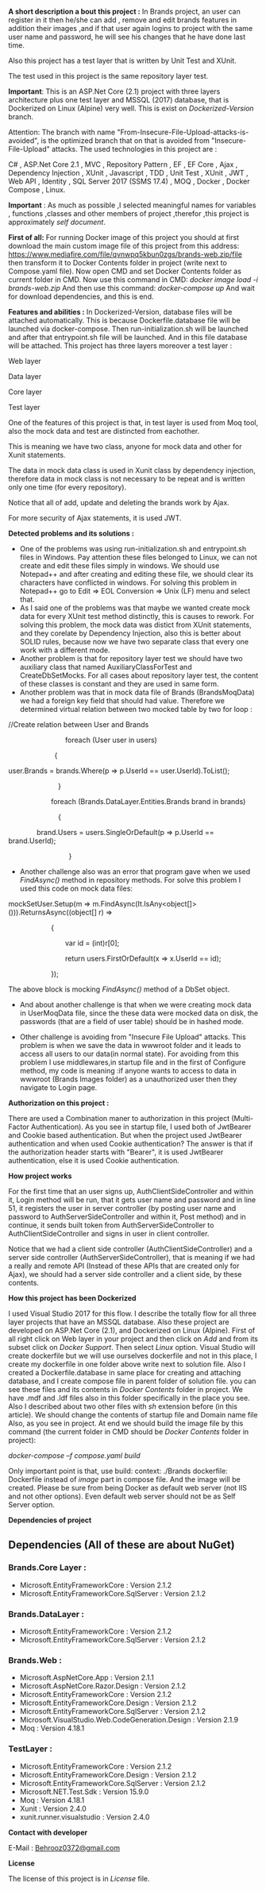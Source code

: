 ﻿**A short description a bout this project :**
In Brands project, an user can register in it then he/she can add , remove and edit brands features in addition their images ,and if that user again logins to project with the same user name and password, he will see his changes that he have done last time.

Also this project has a test layer that is written by Unit Test and XUnit.

The test used in this project is the same repository layer test.

**Important**: This is an ASP.Net Core  (2.1) project with three layers architecture plus one test layer and MSSQL (2017) database, that is Dockerized on Linux (Alpine) very well. This is exist on *Dockerized-Version* branch.

Attention: The branch with name "From-Insecure-File-Upload-attacks-is-avoided",
is the optimized branch that on that is avoided from "Insecure-File-Upload"
attacks.
The used technologies in this project are :

C# , ASP.Net Core 2.1 , MVC , Repository Pattern , EF , EF Core , Ajax , Dependency Injection , XUnit , Javascript , TDD , Unit Test , XUnit , JWT , Web API , Identity , SQL Server 2017 (SSMS 17.4) , MOQ , Docker , Docker Compose , Linux.

**Important** : As much as possible ,I selected meaningful names for variables , functions ,classes and other members of project ,therefor ,this project is approximately *self document*.

**First of all:**
For running Docker image of this project you should at first download the main custom image file of this project from this address:
https://www.mediafire.com/file/qvnwpq5kbun0zgs/brands-web.zip/file
then transform it to Docker Contents folder in project (write next to Compose.yaml file).
Now open CMD and set Docker Contents folder as current folder in CMD.
Now use this command in CMD:
*docker image load -i brands-web.zip*
And then use this command:
*docker-compose up*
And wait for download dependencies, and this is end.


**Features and abilities :**
In Dockerized-Version, database files will be attached automatically.
This is because Dockerfile.database  file will be launched via docker-compose. Then run-initialization.sh will be launched and after that entrypoint.sh file will be launched.
And in this file database will be attached.
This project has three layers moreover a test layer :

Web layer

Data layer

Core layer

Test layer

One of the features of this project is that, in test layer is used from Moq tool, also the mock data and test are distincted from eachother.

This is meaning we have two class, anyone for mock data and other for Xunit statements.

The data in mock data class is used in Xunit class by dependency injection, therefore data in mock class is not necessary to be repeat and is written only one time (for every repository).

Notice that all of add, update and deleting the brands work by Ajax.

For more security of Ajax statements, it is used JWT.

**Detected problems and its solutions :**

- One of the problems was using run-initialization.sh and entrypoint.sh files in Windows. Pay attention these files belonged to Linux, we can not create and edit these files simply in windows. We should use Notepad++ and after creating and editing these file, we should clear its characters have conflicted in windows. For solving this problem in Notepad++ go to 
    Edit => EOL Conversion => Unix (LF)
    menu and select that.
- As I said one of the problems was that maybe we wanted create mock data  for every XUnit test method distinctly, this is causes to rework. For solving this problem, the mock data was distict from XUnit statements, and they corelate by Dependency Injection, also this is better about SOLID rules, because now we have two separate class that every one work with a different mode.	
- Another problem is that for repository layer test we should have two auxiliary class that named AuxiliaryClassForTest and CreateDbSetMocks. For all cases about repository layer test, the content of these classes is constant and they are used in same form.
- Another problem was that in mock data file of Brands (BrandsMoqData) we had a foreign key field that should had value. Therefore we determined virtual relation between two mocked table by two for loop :

//Create relation between User and Brands

`           	 `foreach (User user in users)

`          	  `{

user.Brands = brands.Where(p => p.UserId == user.UserId).ToList();

`              `}


`            `foreach (Brands.DataLayer.Entities.Brands brand in brands)

`              `{

`        `brand.Users = users.SingleOrDefault(p =>   p.UserId == brand.UserId);

`           	  `}

- Another challenge also was an error that program gave when we used *FindAsync()* method in repository methods. For solve this problem I used this code on mock data files:

mockSetUser.Setup(m => m.FindAsync(It.IsAny<object[]>())).ReturnsAsync((object[] r) =>

`            `{

`                `var id = (int)r[0];

`                `return users.FirstOrDefault(x => x.UserId == id);

`            `});

The above block is mocking *FindAsync()* method of a DbSet object.

- And about another challenge is that when we were creating mock data in UserMoqData  file, since the these data were mocked data on disk, the passwords (that are a field of user table) should be in hashed mode.

- Other challenge is avoiding from "Insecure File Upload" attacks.
  This problem is when we save the data in wwwroot folder and it leads to access all
  users to our data(in normal state).
  For avoiding from this problem I use middlewares,in startup file and in the first of Configure method, my code is meaning :if anyone wants to access to data in wwwroot (Brands Images folder) as a unauthorized user then they navigate to Login page.

**Authorization on this project :**

There are used a Combination maner to authorization in this project (Multi-Factor Authentication).
As you see in startup file, I used both of JwtBearer and Cookie based authentication.
But when the project used JwtBearer authentication and when used Cookie authentication?
The answer is that if the authorization header starts with "Bearer", it is used JwtBearer authentication,
else it is used Cookie authentication.

**How project works**

For the first time that an user signs up, AuthClientSideController and within it, Login method will be run, that it gets user name and password and in line 51, it registers the user in server controller (by posting user name and password to AuthServerSideController and within it, Post method) and in continue, it sends built token from AuthServerSideController to AuthClientSideController and signs in user in client controller.

Notice that we had a client side controller (AuthClientSideController) and a server side controller (AuthServerSideController), that is meaning if we had a really and remote API (Instead of these APIs that are created only for Ajax), we should had a server side controller and a client side, by these contents.

**How this project has been Dockerized**

I used Visual Studio 2017 for this flow.
I describe  the totally flow for all three layer projects that have an MSSQL database.
Also these project are developed on ASP.Net Core (2.1), and Dockerized on Linux (Alpine).
First of all right click on Web layer in your project and then click on *Add* and from its subset click on *Docker Support*. Then select *Linux* option.
Visual Studio will create dockerfile but we will use ourselves dockerfile and not in this place, I create my dockerfile in one folder above write next to solution file. Also I created a Dockerfile.database in same place for creating and attaching database, and I create compose file in parent folder of solution file.
you can see these files and its contents in *Docker Contents* folder in project. We have .mdf and .ldf files also in this folder specifically in the place you see.
Also I described about two other files with *sh* extension before (in this article). 
We should change the contents of startup file and Domain name file Also, as you see in project.
At end we should build the image file by this command (the current folder in CMD should be *Docker Contents* folder in project):

*docker-compose –f compose.yaml build*

Only important point is that, use 
    build:
      context: ./Brands
      dockerfile: Dockerfile
instead of *image* part in compose file.
And the image will be created.
Please be sure from being Docker as default web server (not IIS and not other options). Even default web server should not be as Self Server option.


**Dependencies of project**

## Dependencies (All of these are about NuGet)

### Brands.Core Layer :


- Microsoft.EntityFrameworkCore : Version 2.1.2
- Microsoft.EntityFrameworkCore.SqlServer : Version 2.1.2

### Brands.DataLayer :


- Microsoft.EntityFrameworkCore : Version 2.1.2
- Microsoft.EntityFrameworkCore.SqlServer : Version 2.1.2

### Brands.Web :


- Microsoft.AspNetCore.App : Version 2.1.1
- Microsoft.AspNetCore.Razor.Design : Version 2.1.2
- Microsoft.EntityFrameworkCore : Version 2.1.2
- Microsoft.EntityFrameworkCore.Design : Version 2.1.2
- Microsoft.EntityFrameworkCore.SqlServer : Version 2.1.2
- Microsoft.VisualStudio.Web.CodeGeneration.Design : Version 2.1.9
- Moq : Version 4.18.1

### TestLayer :


- Microsoft.EntityFrameworkCore : Version 2.1.2
- Microsoft.EntityFrameworkCore.Design : Version 2.1.2
- Microsoft.EntityFrameworkCore.SqlServer : Version 2.1.2
- Microsoft.NET.Test.Sdk : Version 15.9.0
- Moq : Version 4.18.1
- Xunit : Version 2.4.0
- xunit.runner.visualstudio : Version 2.4.0

**Contact with developer**

E-Mail : <Behrooz0372@gmail.com>

**License**

The license of this project is in *License* file.


